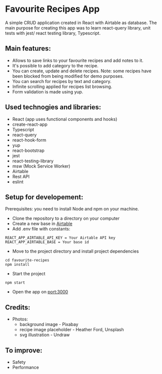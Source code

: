 # Favourite Recipes App

A simple CRUD application created in React with Airtable as database.
The main purpose for creating this app was to learn react-query library, unit tests with jest/ react testing library, Typescript.

## Main features:

- Allows to save links to your favourite recipes and add notes to it.
- It's possible to add category to the recipe.
- You can create, update and delete recipes. Note: some recipes have been blocked from being modified for demo purposes.
- You can search for recipes by text and category.
- Infinite scrolling applied for recipes list browsing.
- Form validation is made using yup.

## Used technogies and libraries:

- React (app uses functional components and hooks)
- create-react-app
- Typescript
- react-query
- react-hook-form
- yup
- react-bootstrap
- jest
- react-testing-library
- msw (Mock Service Worker)
- Airtable
- Rest API
- eslint

## Setup for developement:

Prerequisites: you need to install Node and npm on your machine.

- Clone the repository to a directory on your computer
- Create a new base in [Airtable](https://airtable.com/)
- Add .env file with constants:

```
REACT_APP_AIRTABLE_API_KEY = Your Airtable API key
REACT_APP_AIRTABLE_BASE = Your base id
```

- Move to the project directory and install project dependencies

```
cd favourite-recipes
npm install
```

- Start the project

```
npm start
```

- Open the app on [port:3000](http://localhost:3000/)

## Credits:

- Photos:
  - background image - Pixabay
  - recipe image placeholder - Heather Ford, Unsplash
  - svg illustration - Undraw

## To improve:

- Safety
- Performance
